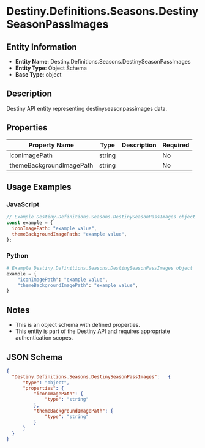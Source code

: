 # Destiny.Definitions.Seasons.DestinySeasonPassImages

## Entity Information
- **Entity Name**: Destiny.Definitions.Seasons.DestinySeasonPassImages
- **Entity Type**: Object Schema
- **Base Type**: object

## Description
Destiny API entity representing destinyseasonpassimages data.

## Properties

| Property Name | Type | Description | Required |
|---------------|------|-------------|----------|
| iconImagePath | string |  | No |
| themeBackgroundImagePath | string |  | No |

## Usage Examples

### JavaScript
```javascript
// Example Destiny.Definitions.Seasons.DestinySeasonPassImages object
const example = {
  iconImagePath: "example value",
  themeBackgroundImagePath: "example value",
};
```

### Python
```python
# Example Destiny.Definitions.Seasons.DestinySeasonPassImages object
example = {
    "iconImagePath": "example value",
    "themeBackgroundImagePath": "example value",
}
```

## Notes
- This is an object schema with defined properties.
- This entity is part of the Destiny API and requires appropriate authentication scopes.

## JSON Schema
```json
{
  "Destiny.Definitions.Seasons.DestinySeasonPassImages":   {
      "type": "object",
      "properties": {
          "iconImagePath": {
              "type": "string"
          },
          "themeBackgroundImagePath": {
              "type": "string"
          }
      }
  }
}
```
